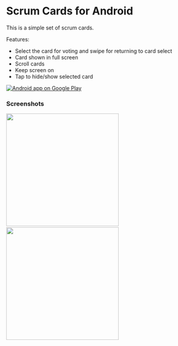# Scrum Cards for Android

This is a simple set of scrum cards.

Features:

* Select the card for voting and swipe for returning to card select
* Card shown in full screen
* Scroll cards
* Keep screen on
* Tap to hide/show selected card

<a href="https://play.google.com/store/apps/details?id=pt.samp.scrumCards">
  <img alt="Android app on Google Play"
       src="https://developer.android.com/images/brand/en_app_rgb_wo_60.png" />
</a>

### Screenshots
<img width="300" src="https://raw.github.com/sergiopatricio/Scrum-Cards/master/publish/graphics/screenshot1.png"/>
&nbsp;
<img width="300" src="https://raw.github.com/sergiopatricio/Scrum-Cards/master/publish/graphics/screenshot2.png"/>
